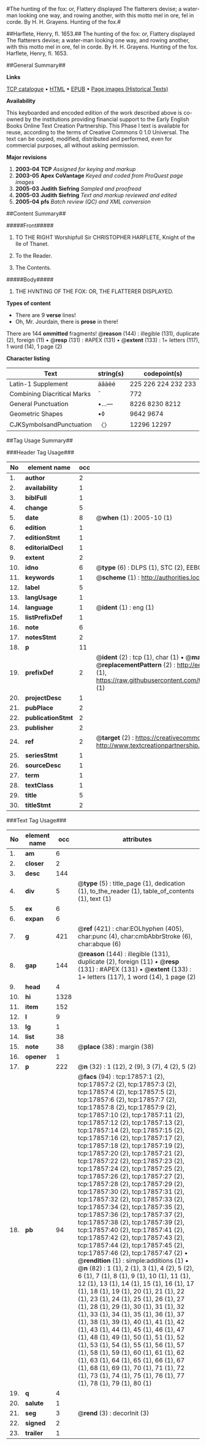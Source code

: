 #The hunting of the fox: or, Flattery displayed The flatterers devise; a water-man looking one way, and rowing another, with this motto mel in ore, fel in corde. By H. H. Grayens. Hunting of the fox.#

##Harflete, Henry, fl. 1653.##
The hunting of the fox: or, Flattery displayed The flatterers devise; a water-man looking one way, and rowing another, with this motto mel in ore, fel in corde. By H. H. Grayens.
Hunting of the fox.
Harflete, Henry, fl. 1653.

##General Summary##

**Links**

[TCP catalogue](http://www.ota.ox.ac.uk/tcp/)  • 
[HTML](http://tei.it.ox.ac.uk/tcp/Texts-HTML/free/A02/A02643.html)  • 
[EPUB](http://tei.it.ox.ac.uk/tcp/Texts-EPUB/free/A02/A02643.epub) • 
[Page images (Historical Texts)](https://data.historicaltexts.jisc.ac.uk/view?pubId=eebo-99852532e&pageId=eebo-99852532e-17857-1)

**Availability**

This keyboarded and encoded edition of the
	       work described above is co-owned by the institutions
	       providing financial support to the Early English Books
	       Online Text Creation Partnership. This Phase I text is
	       available for reuse, according to the terms of Creative
	       Commons 0 1.0 Universal. The text can be copied,
	       modified, distributed and performed, even for
	       commercial purposes, all without asking permission.

**Major revisions**

1. __2003-04__ __TCP__ *Assigned for keying and markup*
1. __2003-05__ __Apex CoVantage__ *Keyed and coded from ProQuest page images*
1. __2005-03__ __Judith Siefring__ *Sampled and proofread*
1. __2005-03__ __Judith Siefring__ *Text and markup reviewed and edited*
1. __2005-04__ __pfs__ *Batch review (QC) and XML conversion*

##Content Summary##

#####Front#####

1. TO THE RIGHT Worshipfull Sir CHRISTOPHER HARFLETE, Knight of the Ile of Thanet.

1. To the Reader.

1. The Contents.

#####Body#####

1. THE HVNTING OF THE FOX: OR, THE FLATTERER DISPLAYED.

**Types of content**

  * There are 9 **verse** lines!
  * Oh, Mr. Jourdain, there is **prose** in there!

There are 144 **ommitted** fragments! 
 @__reason__ (144) : illegible (131), duplicate (2), foreign (11)  •  @__resp__ (131) : #APEX (131)  •  @__extent__ (133) : 1+ letters (117), 1 word (14), 1 page (2)

**Character listing**


|Text|string(s)|codepoint(s)|
|---|---|---|
|Latin-1 Supplement|áâàèé|225 226 224 232 233|
|Combining             Diacritical Marks|̄|772|
|General Punctuation|•…—|8226 8230 8212|
|Geometric Shapes|▪◊|9642 9674|
|CJKSymbolsandPunctuation|〈〉|12296 12297|

##Tag Usage Summary##

###Header Tag Usage###

|No|element name|occ|attributes|
|---|---|---|---|
|1.|__author__|2||
|2.|__availability__|1||
|3.|__biblFull__|1||
|4.|__change__|5||
|5.|__date__|8| @__when__ (1) : 2005-10 (1)|
|6.|__edition__|1||
|7.|__editionStmt__|1||
|8.|__editorialDecl__|1||
|9.|__extent__|2||
|10.|__idno__|6| @__type__ (6) : DLPS (1), STC (2), EEBO-CITATION (1), PROQUEST (1), VID (1)|
|11.|__keywords__|1| @__scheme__ (1) : http://authorities.loc.gov/ (1)|
|12.|__label__|5||
|13.|__langUsage__|1||
|14.|__language__|1| @__ident__ (1) : eng (1)|
|15.|__listPrefixDef__|1||
|16.|__note__|6||
|17.|__notesStmt__|2||
|18.|__p__|11||
|19.|__prefixDef__|2| @__ident__ (2) : tcp (1), char (1)  •  @__matchPattern__ (2) : ([0-9\-]+):([0-9IVX]+) (1), (.+) (1)  •  @__replacementPattern__ (2) : http://eebo.chadwyck.com/downloadtiff?vid=$1&page=$2 (1), https://raw.githubusercontent.com/textcreationpartnership/Texts/master/tcpchars.xml#$1 (1)|
|20.|__projectDesc__|1||
|21.|__pubPlace__|2||
|22.|__publicationStmt__|2||
|23.|__publisher__|2||
|24.|__ref__|2| @__target__ (2) : https://creativecommons.org/publicdomain/zero/1.0/ (1), http://www.textcreationpartnership.org/docs/. (1)|
|25.|__seriesStmt__|1||
|26.|__sourceDesc__|1||
|27.|__term__|1||
|28.|__textClass__|1||
|29.|__title__|5||
|30.|__titleStmt__|2||


###Text Tag Usage###

|No|element name|occ|attributes|
|---|---|---|---|
|1.|__am__|6||
|2.|__closer__|2||
|3.|__desc__|144||
|4.|__div__|5| @__type__ (5) : title_page (1), dedication (1), to_the_reader (1), table_of_contents (1), text (1)|
|5.|__ex__|6||
|6.|__expan__|6||
|7.|__g__|421| @__ref__ (421) : char:EOLhyphen (405), char:punc (4), char:cmbAbbrStroke (6), char:abque (6)|
|8.|__gap__|144| @__reason__ (144) : illegible (131), duplicate (2), foreign (11)  •  @__resp__ (131) : #APEX (131)  •  @__extent__ (133) : 1+ letters (117), 1 word (14), 1 page (2)|
|9.|__head__|4||
|10.|__hi__|1328||
|11.|__item__|152||
|12.|__l__|9||
|13.|__lg__|1||
|14.|__list__|38||
|15.|__note__|38| @__place__ (38) : margin (38)|
|16.|__opener__|1||
|17.|__p__|222| @__n__ (32) : 1 (12), 2 (9), 3 (7), 4 (2), 5 (2)|
|18.|__pb__|94| @__facs__ (94) : tcp:17857:1 (2), tcp:17857:2 (2), tcp:17857:3 (2), tcp:17857:4 (2), tcp:17857:5 (2), tcp:17857:6 (2), tcp:17857:7 (2), tcp:17857:8 (2), tcp:17857:9 (2), tcp:17857:10 (2), tcp:17857:11 (2), tcp:17857:12 (2), tcp:17857:13 (2), tcp:17857:14 (2), tcp:17857:15 (2), tcp:17857:16 (2), tcp:17857:17 (2), tcp:17857:18 (2), tcp:17857:19 (2), tcp:17857:20 (2), tcp:17857:21 (2), tcp:17857:22 (2), tcp:17857:23 (2), tcp:17857:24 (2), tcp:17857:25 (2), tcp:17857:26 (2), tcp:17857:27 (2), tcp:17857:28 (2), tcp:17857:29 (2), tcp:17857:30 (2), tcp:17857:31 (2), tcp:17857:32 (2), tcp:17857:33 (2), tcp:17857:34 (2), tcp:17857:35 (2), tcp:17857:36 (2), tcp:17857:37 (2), tcp:17857:38 (2), tcp:17857:39 (2), tcp:17857:40 (2), tcp:17857:41 (2), tcp:17857:42 (2), tcp:17857:43 (2), tcp:17857:44 (2), tcp:17857:45 (2), tcp:17857:46 (2), tcp:17857:47 (2)  •  @__rendition__ (1) : simple:additions (1)  •  @__n__ (82) : 1 (1), 2 (1), 3 (1), 4 (2), 5 (2), 6 (1), 7 (1), 8 (1), 9 (1), 10 (1), 11 (1), 12 (1), 13 (1), 14 (1), 15 (1), 16 (1), 17 (1), 18 (1), 19 (1), 20 (1), 21 (1), 22 (1), 23 (1), 24 (1), 25 (1), 26 (1), 27 (1), 28 (1), 29 (1), 30 (1), 31 (1), 32 (1), 33 (1), 34 (1), 35 (1), 36 (1), 37 (1), 38 (1), 39 (1), 40 (1), 41 (1), 42 (1), 43 (1), 44 (1), 45 (1), 46 (1), 47 (1), 48 (1), 49 (1), 50 (1), 51 (1), 52 (1), 53 (1), 54 (1), 55 (1), 56 (1), 57 (1), 58 (1), 59 (1), 60 (1), 61 (1), 62 (1), 63 (1), 64 (1), 65 (1), 66 (1), 67 (1), 68 (1), 69 (1), 70 (1), 71 (1), 72 (1), 73 (1), 74 (1), 75 (1), 76 (1), 77 (1), 78 (1), 79 (1), 80 (1)|
|19.|__q__|4||
|20.|__salute__|1||
|21.|__seg__|3| @__rend__ (3) : decorInit (3)|
|22.|__signed__|2||
|23.|__trailer__|1||
